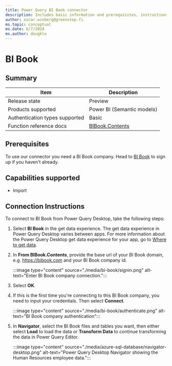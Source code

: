 ```yaml
---
title: Power Query BI Book connector
description: Includes basic information and prerequisites, instructions on how to connect to your BI Book company's data.
author: oscar.winberg@greenstep.fi
ms.topic: conceptual
ms.date: 6/7/2024
ms.author: dougklo
---
```


# BI Book

## Summary

| Item | Description |
| ------- | ------------|
|Release state | Preview |
| Products supported | Power BI (Semantic models)<br/> |
| Authentication types supported| Basic<br/> |
| Function reference docs | [BIBook.Contents](/powerquery-m/bi-book) |

## Prerequisites

To use our connector you need a BI Book company. Head to [BI Book](https://get.bibook.com/) to sign up if you haven't already.

## Capabilities supported

* Import

## Connection Instructions

To connect to BI Book from Power Query Desktop, take the following steps:

1. Select **BI Book** in the get data experience. The get data experience in Power Query Desktop varies between apps. For more information about the Power Query Desktop get data experience for your app, go to [Where to get data](../where-to-get-data.md).

2. In **From BIBook.Contents**, provide the base url of your BI Book domain, e.g. https://bibook.com and your BI Book company id.

   :::image type="content" source="./media/bi-book/signin.png" alt-text="Enter BI Book company connection.":::

3. Select **OK**.

4. If this is the first time you're connecting to this BI Book company, you need to input your credentials. Then select **Connect**.

   :::image type="content" source="./media/bi-book/authenticate.png" alt-text="BI Book company authentication":::


5. In **Navigator**, select the BI Book files and tables you want, then either select **Load** to load the data or **Transform Data** to continue transforming the data in Power Query Editor.

   :::image type="content" source="./media/azure-sql-database/navigator-desktop.png" alt-text="Power Query Desktop Navigator showing the Human Resources employee data.":::
